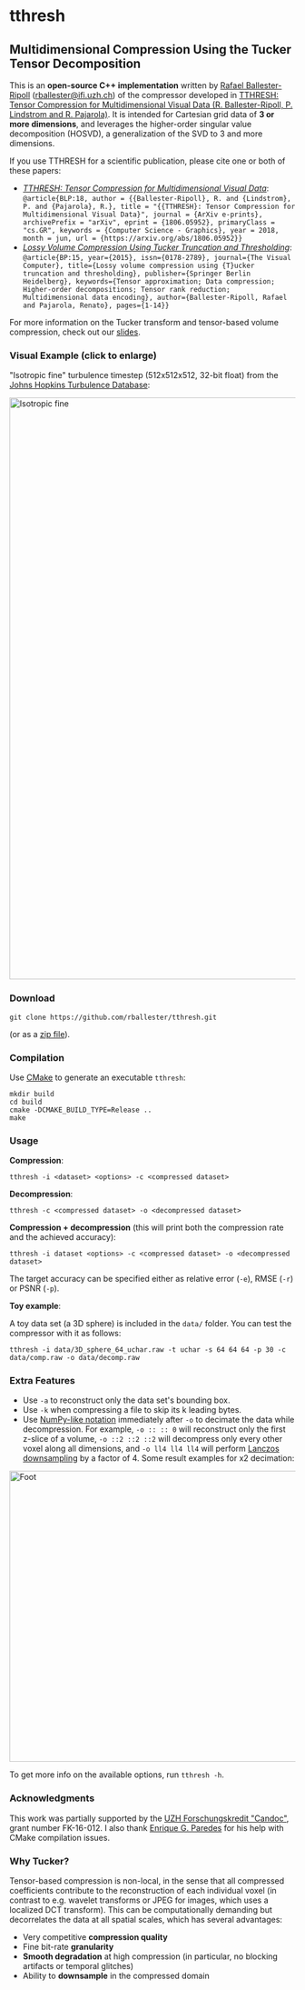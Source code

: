 # tthresh

## Multidimensional Compression Using the Tucker Tensor Decomposition

This is an **open-source C++ implementation** written by [Rafael Ballester-Ripoll](http://www.ifi.uzh.ch/en/vmml/people/current-staff/ballester.html) (rballester@ifi.uzh.ch) of the compressor developed in [TTHRESH: Tensor Compression for Multidimensional Visual Data (R. Ballester-Ripoll, P. Lindstrom and R. Pajarola)](https://arxiv.org/pdf/1806.05952.pdf). It is intended for Cartesian grid data of **3 or more dimensions**, and leverages the higher-order singular value decomposition (HOSVD), a generalization of the SVD to 3 and more dimensions.

If you use TTHRESH for a scientific publication, please cite one or both of these papers:

- [*TTHRESH: Tensor Compression for Multidimensional Visual Data*](https://arxiv.org/abs/1806.05952): ```@article{BLP:18, author = {{Ballester-Ripoll}, R. and {Lindstrom}, P. and {Pajarola}, R.}, title = "{{TTHRESH}: Tensor Compression for Multidimensional Visual Data}", journal = {ArXiv e-prints}, archivePrefix = "arXiv", eprint = {1806.05952}, primaryClass = "cs.GR", keywords = {Computer Science - Graphics}, year = 2018, month = jun, url = {https://arxiv.org/abs/1806.05952}}```
- [*Lossy Volume Compression Using Tucker Truncation and Thresholding*](http://www.ifi.uzh.ch/en/vmml/publications/lossycompression.html): ```@article{BP:15, year={2015}, issn={0178-2789}, journal={The Visual Computer}, title={Lossy volume compression using {T}ucker truncation and thresholding}, publisher={Springer Berlin Heidelberg}, keywords={Tensor approximation; Data compression; Higher-order decompositions; Tensor rank reduction; Multidimensional data encoding}, author={Ballester-Ripoll, Rafael and Pajarola, Renato}, pages={1-14}}```

For more information on the Tucker transform and tensor-based volume compression, check out our [slides](http://www.ifi.uzh.ch/dam/jcr:00000000-73a0-83b8-ffff-ffffd48b8a42/tensorapproximation.pdf).

### Visual Example (click to enlarge)

"Isotropic fine" turbulence timestep (512x512x512, 32-bit float) from the [Johns Hopkins Turbulence Database](http://turbulence.pha.jhu.edu/newcutout.aspx):

[<img src="https://github.com/rballester/tthresh/blob/master/images/isotropic_fine.png" width="1024" title="Isotropic fine">](https://github.com/rballester/tthresh/raw/master/images/isotropic_fine.png)

### Download

```  
git clone https://github.com/rballester/tthresh.git
```

(or as a [zip file](https://github.com/rballester/tthresh/archive/master.zip)).

### Compilation

Use [CMake](https://cmake.org/) to generate an executable ```tthresh```:

```
mkdir build
cd build
cmake -DCMAKE_BUILD_TYPE=Release ..
make
```

### Usage

**Compression**:

```
tthresh -i <dataset> <options> -c <compressed dataset>
```

**Decompression**:

```
tthresh -c <compressed dataset> -o <decompressed dataset>
```

**Compression + decompression** (this will print both the compression rate and the achieved accuracy):

```
tthresh -i dataset <options> -c <compressed dataset> -o <decompressed dataset>
```

The target accuracy can be specified either as relative error (```-e```), RMSE (```-r```) or PSNR (```-p```).

**Toy example**:

A toy data set (a 3D sphere) is included in the ```data/``` folder. You can test the compressor with it as follows:

```
tthresh -i data/3D_sphere_64_uchar.raw -t uchar -s 64 64 64 -p 30 -c data/comp.raw -o data/decomp.raw
```

### Extra Features

- Use ```-a``` to reconstruct only the data set's bounding box.
- Use ```-k``` when compressing a file to skip its k leading bytes.
- Use [NumPy-like notation](https://docs.scipy.org/doc/numpy-1.13.0/reference/arrays.indexing.html#basic-slicing-and-indexing) immediately after ```-o``` to decimate the data while decompression. For example, ```-o :: :: 0``` will reconstruct only the first z-slice of a volume, ```-o ::2 ::2 ::2``` will decompress only every other voxel along all dimensions, and ```-o ll4 ll4 ll4``` will perform [Lanczos downsampling](https://en.wikipedia.org/wiki/Lanczos_resampling) by a factor of 4. Some result examples for x2 decimation:

[<img src="https://github.com/rballester/tthresh/blob/master/images/decimation.png" width="512" title="Foot">](https://github.com/rballester/tthresh/raw/master/images/decimation.png)

To get more info on the available options, run ```tthresh -h```.

### Acknowledgments

This work was partially supported by the [UZH Forschungskredit "Candoc"](http://www.researchers.uzh.ch/en/funding/phd/fkcandoc.html), grant number FK-16-012. I also thank [Enrique G. Paredes](http://www.ifi.uzh.ch/en/vmml/people/current-staff/egparedes.html) for his help with CMake compilation issues.

### Why Tucker?

Tensor-based compression is non-local, in the sense that all compressed coefficients contribute to the reconstruction of each individual voxel (in contrast to e.g. wavelet transforms or JPEG for images, which uses a localized DCT transform). This can be computationally demanding but decorrelates the data at all spatial scales, which has several advantages:

- Very competitive **compression quality**
- Fine bit-rate **granularity**
- **Smooth degradation** at high compression (in particular, no blocking artifacts or temporal glitches)
- Ability to **downsample** in the compressed domain

